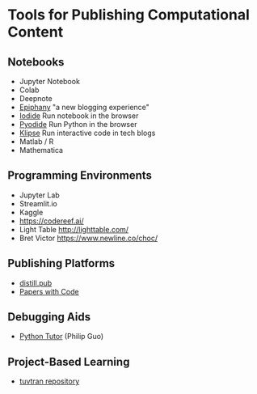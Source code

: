 # Tools for Publishing Computational Content

## Notebooks

- Jupyter Notebook
- Colab
- Deepnote
- [Epiphany](https://epiphany.pub/) "a new blogging experience"
- [Iodide](https://github.com/iodide-project/iodide) Run notebook in the browser
- [Pyodide](https://github.com/iodide-project/pyodide) Run Python in the browser
- [Klipse](https://github.com/viebel/klipse) Run interactive code in tech blogs
- Matlab / R
- Mathematica

## Programming Environments

- Jupyter Lab
- Streamlit.io
- Kaggle
- https://codereef.ai/
- Light Table http://lighttable.com/
- Bret Victor https://www.newline.co/choc/

## Publishing Platforms

- [distill.pub](https://distill.pub/)
- [Papers with Code](https://paperswithcode.com/)

## Debugging Aids

- [Python Tutor](http://www.pythontutor.com/) (Philip Guo)

## Project-Based Learning

- [tuvtran repository](https://github.com/tuvtran/project-based-learning#python)
